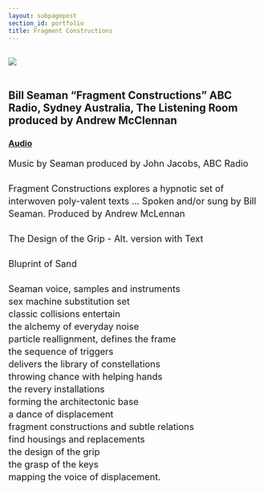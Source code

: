 ```yaml
---
layout: subpagepost
section_id: portfolio
title: Fragment Constructions
---
```

<br>
<div class="full">
    <div class="row">
         <div class="large-12 large-centered columns">
         <div><img src="../images/assets/Picture22.png"></div>
        </div>
    </div>
<br>
<div class="Text_works">
<div class="Text_title_works">
<h2>Bill Seaman “Fragment Constructions” ABC Radio, Sydney Australia, The Listening Room produced by Andrew McClennan</h2>
<a href="https://drive.google.com/file/d/18rZfcEpCo0Etl7CIPgaPbREiKHdvEFkI/view?usp=sharing"><h3>Audio</h3></a>
</div>
<p style="line-height:25px; font-size: 18px">
Music by Seaman produced by John Jacobs, ABC Radio<br><br>
 Fragment Constructions explores a hypnotic set of interwoven poly-valent texts ... Spoken and/or sung by Bill Seaman. Produced by Andrew McLennan
<br><br>
The Design of the Grip - Alt. version with Text
<br><br>
Bluprint of Sand
<br><br>
Seaman voice, samples and instruments
<br>
sex machine substitution set<br>
classic collisions entertain<br>
the alchemy of everyday noise<br>
particle reallignment, defines the frame<br>
the sequence of triggers<br>
delivers the library of constellations<br>
throwing chance with helping hands<br>
the revery installations<br>
forming the architectonic base<br>
a dance of displacement<br>
fragment constructions and subtle relations<br>
find housings and replacements<br>
the design of the grip<br>
the grasp of the keys<br>
mapping the voice of displacement.<br>
</p>
</div>
</div>
<br>